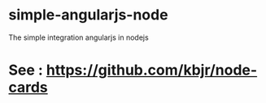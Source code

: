 # simple-angularjs-node
The simple integration angularjs in nodejs
# See : https://github.com/kbjr/node-cards
